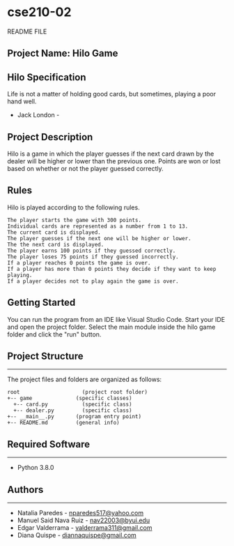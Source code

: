 # cse210-02

README FILE

## Project Name: Hilo Game

## Hilo Specification

Life is not a matter of holding good cards,
but sometimes, playing a poor hand well.

- Jack London -

## Project Description

Hilo is a game in which the player guesses if the next card drawn by the dealer will be higher or lower than the previous one. Points are won or lost based on whether or not the player guessed correctly.

## Rules

Hilo is played according to the following rules.

    The player starts the game with 300 points.
    Individual cards are represented as a number from 1 to 13.
    The current card is displayed.
    The player guesses if the next one will be higher or lower.
    The the next card is displayed.
    The player earns 100 points if they guessed correctly.
    The player loses 75 points if they guessed incorrectly.
    If a player reaches 0 points the game is over.
    If a player has more than 0 points they decide if they want to keep playing.
    If a player decides not to play again the game is over.

## Getting Started

You can run the program from an IDE like Visual Studio Code. Start your IDE and open the project folder. Select the main module inside the hilo game folder and click the "run" button.

## Project Structure

---

The project files and folders are organized as follows:

```
root                    (project root folder)
+-- game              (specific classes)
  +-- card.py           (specific class)
  +-- dealer.py         (specific class)
+-- __main__.py       (program entry point)
+-- README.md         (general info)
```

## Required Software

---

- Python 3.8.0

## Authors

---

- Natalia Paredes - nparedes517@yahoo.com
- Manuel Said Nava Ruiz - nav22003@byui.edu
- Edgar Valderrama - valderrama311@gmail.com
- Diana Quispe - diannaquispe@gmail.com

